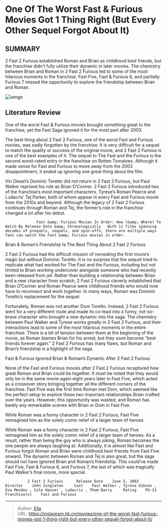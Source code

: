 # One Of The Worst Fast &amp; Furious Movies Got 1 Thing Right (But Every Other Sequel Forgot About It)


## SUMMARY 



  2 Fast 2 Furious established Roman and Brian as childhood best friends, but the franchise didn&#39;t fully utilize their dynamic in later movies.   The chemistry between Brian and Roman in 2 Fast 2 Furious led to some of the most hilarious moments in the franchise.   Fast Five, Fast &amp; Furious 6, and partially Furious 7 missed the opportunity to explore the friendship between Brian and Roman.  

![iamge](https://static1.srcdn.com/wordpress/wp-content/uploads/2024/01/brian-roman-2fast2furious-2.jpg)

## Literature Review

One of the worst Fast &amp; Furious movies brought something great to the franchise, yet the Fast Saga ignored it for the most part after 2003.




The best thing about 2 Fast 2 Furious, one of the worst Fast and Furious movies, was sadly forgotten by the franchise. It is very difficult for a sequel to match the quality or success of the original movie, and 2 Fast 2 Furious is one of the best examples of it. The sequel to The Fast and the Furious is the second worst-rated entry in the franchise on Rotten Tomatoes. Although it made sense for Fast and Furious to move away from the 2003 disappointment, it ended up ignoring one great thing about the film.




Vin Diesel’s Dominic Toretto did not return in 2 Fast 2 Furious, but Paul Walker reprised his role as Brian O’Conner. 2 Fast 2 Furious introduced two of the franchise’s most important characters, Tyrese’s Roman Pearce and Ludacris’ Tej Parker, both of whom appear in every Fast and Furious movie from the 2010s and beyond. Although the legacy of 2 Fast 2 Furious continues through Roman and Tej, the former’s role in the franchise changed a lot after his debut.

                  Fast &amp; Furious Movies In Order: How (&amp; Where) To Watch By Release Date &amp; Chronologically   With 11 films spanning decades of prequels, sequels, and spin-offs, there are multiple ways fans can watch the Fast &amp; Furious movies in order.   


 Brian &amp; Roman’s Friendship Is The Best Thing About 2 Fast 2 Furious 
          

 2 Fast 2 Furious had the difficult mission of recreating the first movie’s magic but without Dominic Toretto. It is no surprise that the sequel tried to replicate what had worked for The Fast and the Furious, including but not limited to Brian working undercover alongside someone who had recently been released from jail. Rather than building a relationship between Brian and a new character from scratch, 2 Fast 2 Furious cleverly established that Brian O’Conner and Roman Pearce were childhood friends who would now have to reconnect and work together. In many ways, Roman was Dominic Toretto’s replacement for the sequel.





 

Fortunately, Roman was not another Dom Toretto. Instead, 2 Fast 2 Furious went for a very different route and made its co-lead into a funny, not-so-brave character who brought a new dynamic into the saga. The chemistry between Paul Walker and Tyrese works greatly in 2 Fast 2 Furious, and their interactions lead to some of the most hilarious moments in the entire franchise. There is a bit of tension between them at the beginning of the movie, as Roman blames Brian for his arrest, but they soon become “best friends forever again.” 2 Fast 2 Furious has many flaws, but Roman and Brian’s friendship is a highlight of the saga.



 Fast &amp; Furious Ignored Brian &amp; Roman’s Dynamic After 2 Fast 2 Furious 
          




 None of the Fast and Furious movies after 2 Fast 2 Furious recaptured how great Roman and Brian could be together. It must be noted that they would only be in the same movie again eight years later in Fast Five, which acted as a crossover story bringing together all the different corners of the franchise. Fast Five was the first time Roman met Dom, which seemed like the perfect setup to explore these two important relationships Brian crafted over the years. However, this opportunity was wasted, and Roman has barely any remarkable scenes with Brian or Dom in Fast Five.



While Roman was a funny character in 2 Fast 2 Furious, Fast Five reimagined him as the solely comic relief of a larger team of heroes




While Roman was a funny character in 2 Fast 2 Furious, Fast Five reimagined him as the solely comic relief of a larger team of heroes. As a result, rather than being the guy who is always joking, Roman becomes the one people are always laughing at. Additionally, it is almost like Fast and Furious forgot Roman and Brian were childhood best friends from Fast Five onward. The dynamic between Roman and Tej is also great, but the saga should not have ignored Brian and Roman’s friendship. This could’ve made Fast Five, Fast &amp; Furious 6, and Furious 7, the last of which was tragically Paul Walker’s final movie, more special.




              2 Fast 2 Furious      Release Date    June 5, 2003     Director    John Singleton     Cast    Paul Walker , Tyrese Gibson , Eva Mendes , Cole Hauser , Ludacris , Thom Barry     Rating    PG-13     Franchise(s)    Fast and Furious      


---

> Author: [Ella](https://instagram.hk.cn/)  
> URL: https://instagram.hk.cn/movies/one-of-the-worst-fast-furious-movies-got-1-thing-right-but-every-other-sequel-forgot-about-it/  

